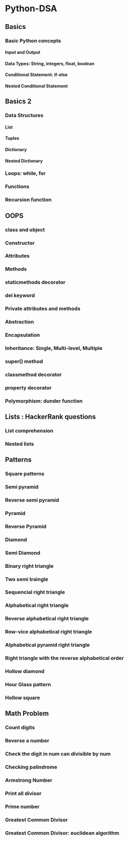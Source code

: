# Python-DSA

## Basics
### Basic Python concepts
#### Input and Output
#### Data Types: String, integers, float, boolean
#### Conditional Statement: if-else
#### Nested Conditional Statement

## Basics 2
### Data Structures
#### List
#### Tuples
#### Dictionary
#### Nested Dictionary
### Loops: while, for
### Functions
### Recursion function

## OOPS
### class and object
### Constructor
### Attributes
### Methods
### staticmethods decorator
### del keyword
### Private attributes and methods
### Abstraction
### Encapsulation
### Inheritance: Single, Multi-level, Multiple
### super() method
### classmethod decorator
### property decorator
### Polymorphism: dunder function

## Lists : HackerRank questions
### List comprehension
### Nested lists

## Patterns
### Square patterns
### Semi pyramid 
### Reverse semi pyramid
### Pyramid
### Reverse Pyramid
### Diamond
### Semi Diamond
### Binary right triangle
### Two semi traingle
### Sequencial right triangle
### Alphabetical right triangle
### Reverse alphabetical right triangle
### Row-vice alphabetical right triangle
### Alphabetical pyramid right triangle
### Right triangle with the reverse alphabetical order
### Hollow diamond
### Hour Glass pattern
### Hollow square


## Math Problem
### Count digits
### Reverse a number
### Check the digit in num can divisible by num 
### Checking palindrome
### Armstrong Number
### Print all divisor
### Prime number 
### Greatest Common Divisor
### Greatest Common Divisor: euclidean algorithm